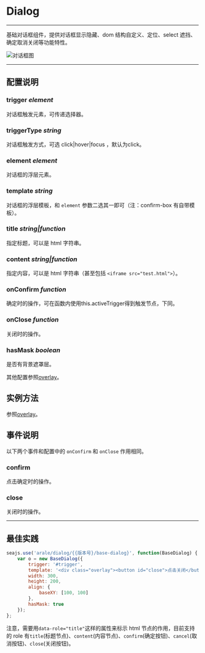 
# Dialog

---

基础对话框组件，提供对话框显示隐藏、dom 结构自定义、定位、select 遮挡、确定取消关闭等功能特性。

![对话框图](https://raw.github.com/slowhost/upload/1355909213528/123.png)

---

## 配置说明

### trigger *element*

对话框触发元素，可传递选择器。

### triggerType *string*

对话框触发方式，可选 click|hover|focus ，默认为click。

### element *element*

对话框的浮层元素。

### template *string*

对话框的浮层模板，和 `element` 参数二选其一即可（注：confirm-box 有自带模板）。

### title *string|function*

指定标题，可以是 html 字符串。

### content *string|function*

指定内容，可以是 html 字符串（甚至包括 `<iframe src="test.html">`）。

### onConfirm *function*

确定时的操作，可在函数内使用this.activeTrigger得到触发节点，下同。

### onClose *function*

关闭时的操作。

### hasMask *boolean*

是否有背景遮罩层。


其他配置参照[overlay](/overlay/)。


## 实例方法

参照[overlay](/overlay/)。


## 事件说明

以下两个事件和配置中的 `onConfirm` 和 `onClose` 作用相同。

### confirm 

点击确定时的操作。

### close

关闭时的操作。

---

## 最佳实践

```js
seajs.use('arale/dialog/{{版本号}/base-dialog}', function(BaseDialog) {
    var o = new BaseDialog({
        trigger: '#trigger',
        template: '<div class="overlay"><button id="close">点击关闭</button></div>',
        width: 300,
        height: 200,
        align: {
            baseXY: [100, 100]
        },
        hasMask: true
    });
};
```

注意，需要用`data-role="title"`这样的属性来标示 html 节点的作用，目前支持的 role 有`title`(标题节点)、`content`(内容节点)、`confirm`(确定按钮)、`cancel`(取消按钮)、`close`(关闭按钮)。
